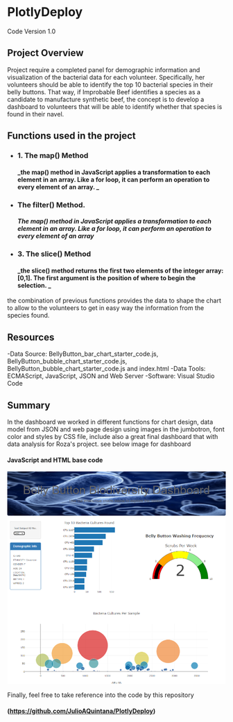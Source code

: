 # PlotlyDeploy
Code Version 1.0

## Project Overview
Project require a completed panel for demographic information and visualization of the bacterial data for each volunteer. Specifically, her volunteers should be able to identify the top 10 bacterial species in their belly buttons. That way, if Improbable Beef identifies a species as a candidate to manufacture synthetic beef, the concept is to develop a dashboard to volunteers that will be able to identify whether that species is found in their navel.

## Functions used in the project 

* ### 1. The map() Method
  #### _the map() method in JavaScript applies a transformation to each element in an array. Like a for loop, it can perform an operation to every element of an array. _

* ### The filter() Method.
    #### _The map() method in JavaScript applies a transformation to each element in an array. Like a for loop, it can perform an operation to every element of an array_

* ### 3. The slice() Method
    #### _the slice() method returns the first two elements of the integer array: [0,1]. The first argument is the position of where to begin the selection. _

the combination of previous functions provides the data to shape the chart to allow to the volunteers to get in easy way the information from the species found.

## Resources 
-Data Source: BellyButton_bar_chart_starter_code.js, BellyButton_bubble_chart_starter_code.js, BellyButton_bubble_chart_starter_code.js and index.html
-Data Tools: ECMAScript, JavaScript, JSON and Web Server
-Software: Visual Studio Code
  
  ## Summary 
In the dashboard we worked in different functions for chart design, data model from JSON and web page design using images in the jumbotron, font color and styles by CSS file, include also a great final dashboard that with data analysis for Roza's project. see below image for dashboard

   #### JavaScript and HTML base code
   ![](https://github.com/JulioAQuintana/PlotlyDeploy/blob/main/images/finaldash.png)
   
 
   Finally, feel free to take reference into the code by this repository 
   #### (https://github.com/JulioAQuintana/PlotlyDeploy)
